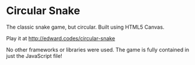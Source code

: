 # Circular Snake

The classic snake game, but circular. Built using HTML5 Canvas.

Play it at http://edward.codes/circular-snake

No other frameworks or libraries were used. The game is fully contained in just the JavaScript file!
